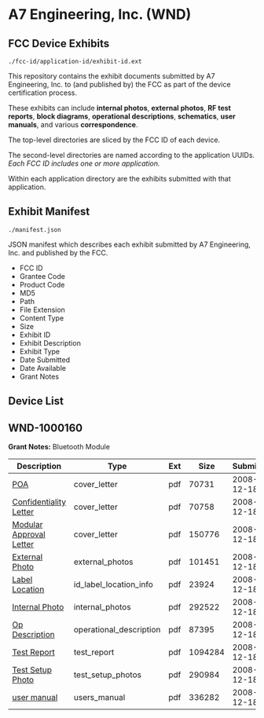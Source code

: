 # A7 Engineering, Inc. (WND)
## FCC Device Exhibits

```
./fcc-id/application-id/exhibit-id.ext
```

This repository contains the exhibit documents submitted by A7 Engineering, Inc. to (and published by) the FCC as part of the device certification process.

These exhibits can include **internal photos**, **external photos**, **RF test reports**, **block diagrams**, **operational descriptions**, **schematics**, **user manuals**, and various **correspondence**.

The top-level directories are sliced by the FCC ID of each device.

The second-level directories are named according to the application UUIDs. *Each FCC ID includes one or more application.*

Within each application directory are the exhibits submitted with that application. 

## Exhibit Manifest

```
./manifest.json
```

JSON manifest which describes each exhibit submitted by A7 Engineering, Inc. and published by the FCC.

- FCC ID
- Grantee Code
- Product Code
- MD5
- Path
- File Extension
- Content Type
- Size
- Exhibit ID
- Exhibit Description
- Exhibit Type
- Date Submitted
- Date Available
- Grant Notes

## Device List
## WND-1000160
**Grant Notes:** Bluetooth Module

| Description | Type | Ext | Size | Submitted | Available |
| ----------- | ---- | --- | ---- | --------- | --------- |
| [POA](WND-1000160/0d8c43f72a904d3463ed869b2016bf59/1045806.pdf) | cover_letter | pdf | 70731 | 2008-12-18 | 2008-12-18 |
| [Confidentiality Letter](WND-1000160/0d8c43f72a904d3463ed869b2016bf59/1045807.pdf) | cover_letter | pdf | 70758 | 2008-12-18 | 2008-12-18 |
| [Modular Approval Letter](WND-1000160/0d8c43f72a904d3463ed869b2016bf59/1045808.pdf) | cover_letter | pdf | 150776 | 2008-12-18 | 2008-12-18 |
| [External Photo](WND-1000160/0d8c43f72a904d3463ed869b2016bf59/1045816.pdf) | external_photos | pdf | 101451 | 2008-12-18 | 2008-12-18 |
| [Label Location](WND-1000160/0d8c43f72a904d3463ed869b2016bf59/1045815.pdf) | id_label_location_info | pdf | 23924 | 2008-12-18 | 2008-12-18 |
| [Internal Photo](WND-1000160/0d8c43f72a904d3463ed869b2016bf59/1045814.pdf) | internal_photos | pdf | 292522 | 2008-12-18 | 2008-12-18 |
| [Op Description](WND-1000160/0d8c43f72a904d3463ed869b2016bf59/1045813.pdf) | operational_description | pdf | 87395 | 2008-12-18 | 2008-12-18 |
| [Test Report](WND-1000160/0d8c43f72a904d3463ed869b2016bf59/1045811.pdf) | test_report | pdf | 1094284 | 2008-12-18 | 2008-12-18 |
| [Test Setup Photo](WND-1000160/0d8c43f72a904d3463ed869b2016bf59/1045810.pdf) | test_setup_photos | pdf | 290984 | 2008-12-18 | 2008-12-18 |
| [user manual](WND-1000160/0d8c43f72a904d3463ed869b2016bf59/1045809.pdf) | users_manual | pdf | 336282 | 2008-12-18 | 2008-12-18 |

